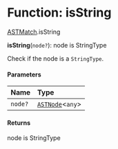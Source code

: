 # Function: isString

[ASTMatch](/en/auto-docs/free-layout-editor/modules/ASTMatch.md).isString

**isString**(`node?`): node is StringType

Check if the node is a `StringType`.

#### Parameters

| Name | Type |
| :------ | :------ |
| `node?` | [`ASTNode`](/en/auto-docs/free-layout-editor/classes/ASTNode.md)<`any`> |

#### Returns

node is StringType
